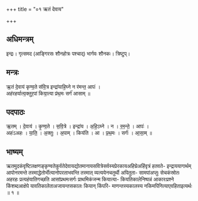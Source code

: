 +++
title = "०१ ऋतं देवाय"

+++
## अधिमन्त्रम्
इन्द्रः। गृत्समद (आङ्गिरसः शौनहोत्रः पश्चाद्) भार्गवः शौनकः। त्रिष्टुप्।

## मन्त्रः
ऋ॒तं दे॒वाय॑ कृण्व॒ते स॑वि॒त्र इन्द्रा॑याहि॒घ्ने न र॑मन्त॒ आपः॑ ।  
अह॑रहर्यात्य॒क्तुर॒पां किया॒त्या प्र॑थ॒मः सर्ग॑ आसाम् ॥

## पदपाठः
ऋ॒तम् । दे॒वाय॑ । कृ॒ण्व॒ते । स॒वि॒त्रे । इन्द्रा॑य । अ॒हि॒ऽघ्ने । न । र॒म॒न्ते॒ । आपः॑ ।  
अहः॑ऽअहः । या॒ति॒ । अ॒क्तुः । अ॒पाम् । किय॑ति । आ । प्र॒थ॒मः । सर्गः॑ । आ॒सा॒म् ॥

## भाष्यम्
ऋतमुदकंवृष्टिलक्षणङ्कृण्वतेकुर्वतेदेवायद्योतमानायसवित्रेसर्वस्यप्रेरकायअहिघ्रेअहिंवृत्रं हतवते- इन्द्राययागार्थम् आपोनरमन्ते तस्माद्धेतोर्भीत्यानोपरताभवन्ति तस्मात् व्यत्ययेनचतुर्थी अपितुता- सामपांअप्तुः सेचकंस्रोतः अहरहः प्रत्यहंयातिगच्छति आसांप्रथमःसर्गः प्राथमिकंजन्म कियात्या- कियतिकालेनिष्पन्नं आकारःप्रश्ने किंशब्दआक्षेपे यावतिकालेताअजायन्तसकालः कियान् किंपरि- माणन्तस्यकालस्य नकिमपिनित्याएवहिताइत्यर्थः ॥ १ ॥